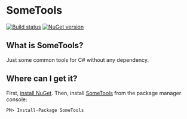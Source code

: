 # SomeTools

[![Build status](https://ci.appveyor.com/api/projects/status/txu9le1gumxc2rlh/branch/master?svg=true)](https://ci.appveyor.com/project/adrianparisi/sometools/branch/master)
[![NuGet version](https://badge.fury.io/nu/SomeTools.svg)](https://badge.fury.io/nu/SomeTools)


What is SomeTools?
--------------------------------
Just some common tools for C# without any dependency.

Where can I get it?
--------------------------------
First, [install NuGet](http://docs.nuget.org/docs/start-here/installing-nuget). Then, install [SomeTools](https://www.nuget.org/packages/SomeTools/) from the package manager console:

    PM> Install-Package SomeTools
